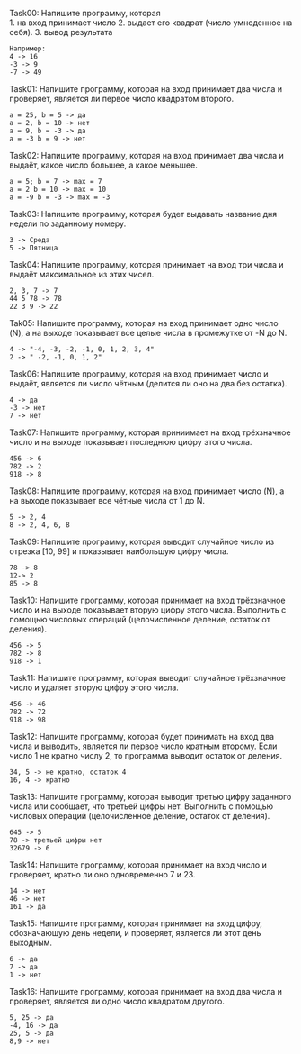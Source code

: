 Task00:
    Напишите программу, которая  
    1. на вход принимает число 
    2. выдает его квадрат (число умноденное на себя). 
    3. вывод результата 
 
    Например: 
    4 -> 16 
    -3 -> 9 
    -7 -> 49

Task01: 
    Напишите программу, которая на вход принимает два числа и проверяет, является ли первое число квадратом второго. 

    a = 25, b = 5 -> да 
    a = 2, b = 10 -> нет 
    a = 9, b = -3 -> да 
    a = -3 b = 9 -> нет

Task02: 
    Напишите программу, которая на вход принимает два числа и выдаёт, какое число большее, а какое меньшее.

    a = 5; b = 7 -> max = 7
    a = 2 b = 10 -> max = 10
    a = -9 b = -3 -> max = -3

Task03:
    Напишите программу, которая будет выдавать название дня недели по заданному номеру. 

    3 -> Среда 
    5 -> Пятница

Task04: 
    Напишите программу, которая принимает на вход три числа и выдаёт максимальное из этих чисел.

    2, 3, 7 -> 7
    44 5 78 -> 78
    22 3 9 -> 22

Tak05:
    Напишите программу, которая на вход принимает одно число (N), а на выходе показывает все целые числа в промежутке от -N до N. 

    4 -> "-4, -3, -2, -1, 0, 1, 2, 3, 4" 
    2 -> " -2, -1, 0, 1, 2"

Task06: 
    Напишите программу, которая на вход принимает число и выдаёт, является ли число чётным (делится ли оно на два без остатка).

    4 -> да
    -3 -> нет
    7 -> нет

Task07:
    Напишите программу, которая приниимает на вход трёхзначное число и на выходе показывает последнюю цифру этого числа.

    456 -> 6
    782 -> 2
    918 -> 8

Task08: 
    Напишите программу, которая на вход принимает число (N), а на выходе показывает все чётные числа от 1 до N.
    
    5 -> 2, 4
    8 -> 2, 4, 6, 8

Task09:
    Напишите программу, которая выводит
    случайное число из отрезка [10, 99] и показывает
    наибольшую цифру числа.

    78 -> 8
    12-> 2
    85 -> 8

Task10: 
    Напишите программу, которая 
    принимает на вход трёхзначное число и на 
    выходе показывает вторую цифру этого числа. 
    Выполнить с помощью числовых операций 
    (целочисленное деление, остаток от деления).

    456 -> 5
    782 -> 8
    918 -> 1

Task11: 
    Напишите программу, которая выводит случайное
    трёхзначное число и удаляет вторую цифру этого
    числа.

    456 -> 46
    782 -> 72
    918 -> 98

Task12:
    Напишите программу, которая будет принимать на
    вход два числа и выводить, является ли первое число
    кратным второму. Если число 1 не кратно числу 2, то
    программа выводит остаток от деления.

    34, 5 -> не кратно, остаток 4
    16, 4 -> кратно

Task13:
    Напишите программу, которая выводит 
    третью цифру заданного числа или сообщает, что 
    третьей цифры нет. Выполнить с помощью числовых 
    операций (целочисленное деление, остаток от деления).

    645 -> 5
    78 -> третьей цифры нет
    32679 -> 6

Task14:
    Напишите программу, которая принимает на
    вход число и проверяет, кратно ли оно
    одновременно 7 и 23.

    14 -> нет
    46 -> нет
    161 -> да

Task15: 
    Напишите программу, которая принимает 
    на вход цифру, обозначающую день недели, 
    и проверяет, является ли этот день выходным.

    6 -> да
    7 -> да
    1 -> нет

Task16:
    Напишите программу, которая принимает на
    вход два числа и проверяет, является ли одно
    число квадратом другого.

    5, 25 -> да
    -4, 16 -> да
    25, 5 -> да
    8,9 -> нет
